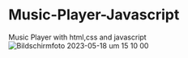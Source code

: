 # Music-Player-Javascript
Music Player with html,css and javascript
![Bildschirmfoto 2023-05-18 um 15 10 00](https://github.com/safa6161/Music-Player-Javascript/assets/109605597/730c7872-eee6-428d-88eb-d9a165288fec)
